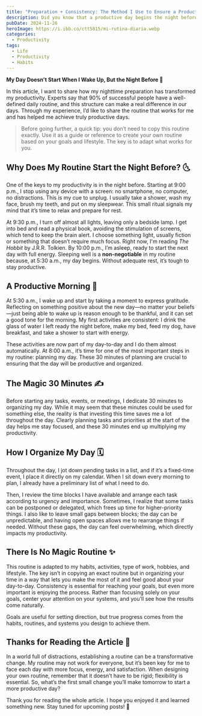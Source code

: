 ```yaml
---
title: "Preparation + Consistency: The Method I Use to Ensure a Productive Day"
description: Did you know that a productive day begins the night before? Discover my daily routine and how small habits can transform your focus and energy every day.
pubDate: 2024-11-26
heroImage: https://i.ibb.co/ctt5815/mi-rutina-diaria.webp
categories:
  - Productivity
tags:
  - Life
  - Productivity
  - Habits
---
```

**My Day Doesn't Start When I Wake Up, But the Night Before 🌙**

In this article, I want to share how my nighttime preparation has transformed my productivity. Experts say that 90% of successful people have a well-defined daily routine, and this structure can make a real difference in our days. Through my experience, I’d like to share the routine that works for me and has helped me achieve truly productive days.

> Before going further, a quick tip: you don’t need to copy this routine exactly. Use it as a guide or reference to create your own routine based on your goals and lifestyle. The key is to adapt what works for you.

## Why Does My Routine Start the Night Before? 🌜

One of the keys to my productivity is in the night before. Starting at 9:00 p.m., I stop using any device with a screen: no smartphone, no computer, no distractions. This is my cue to unplug. I usually take a shower, wash my face, brush my teeth, and put on my sleepwear. This small ritual signals my mind that it’s time to relax and prepare for rest.

At 9:30 p.m., I turn off almost all lights, leaving only a bedside lamp. I get into bed and read a physical book, avoiding the stimulation of screens, which tend to keep the brain alert. I choose something light, usually fiction or something that doesn’t require much focus. Right now, I'm reading *The Hobbit* by J.R.R. Tolkien. By 10:00 p.m., I’m asleep, ready to start the next day with full energy. Sleeping well is a **non-negotiable** in my routine because, at 5:30 a.m., my day begins. Without adequate rest, it’s tough to stay productive.

## A Productive Morning 🌅

At 5:30 a.m., I wake up and start by taking a moment to express gratitude. Reflecting on something positive about the new day—no matter your beliefs—just being able to wake up is reason enough to be thankful, and it can set a good tone for the morning. My first activities are consistent: I drink the glass of water I left ready the night before, make my bed, feed my dog, have breakfast, and take a shower to start with energy.

These activities are now part of my day-to-day and I do them almost automatically. At 8:00 a.m., it’s time for one of the most important steps in my routine: planning my day. These 30 minutes of planning are crucial to ensuring that the day will be productive and organized.

## The Magic 30 Minutes ✍️

Before starting any tasks, events, or meetings, I dedicate 30 minutes to organizing my day. While it may seem that these minutes could be used for something else, the reality is that investing this time saves me a lot throughout the day. Clearly planning tasks and priorities at the start of the day helps me stay focused, and these 30 minutes end up multiplying my productivity.

## How I Organize My Day 🗓️

Throughout the day, I jot down pending tasks in a list, and if it’s a fixed-time event, I place it directly on my calendar. When I sit down every morning to plan, I already have a preliminary list of what I need to do.

Then, I review the time blocks I have available and arrange each task according to urgency and importance. Sometimes, I realize that some tasks can be postponed or delegated, which frees up time for higher-priority things. I also like to leave small gaps between blocks; the day can be unpredictable, and having open spaces allows me to rearrange things if needed. Without these gaps, the day can feel overwhelming, which directly impacts my productivity.

## There Is No Magic Routine ✨

This routine is adapted to my habits, activities, type of work, hobbies, and lifestyle. The key isn’t in copying an exact routine but in organizing your time in a way that lets you make the most of it and feel good about your day-to-day. Consistency is essential for reaching your goals, but even more important is enjoying the process. Rather than focusing solely on your goals, center your attention on your systems, and you’ll see how the results come naturally.

Goals are useful for setting direction, but true progress comes from the habits, routines, and systems you design to achieve them.

## Thanks for Reading the Article 🫶

In a world full of distractions, establishing a routine can be a transformative change. My routine may not work for everyone, but it’s been key for me to face each day with more focus, energy, and satisfaction. When designing your own routine, remember that it doesn’t have to be rigid; flexibility is essential. So, what’s the first small change you’ll make tomorrow to start a more productive day?

Thank you for reading the whole article. I hope you enjoyed it and learned something new. Stay tuned for upcoming posts! 🫶